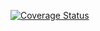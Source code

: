 [![Coverage Status](https://coveralls.io/repos/github/cotesti/compse200/badge.svg?branch=main)](https://coveralls.io/github/cotesti/compse200?branch=main)

